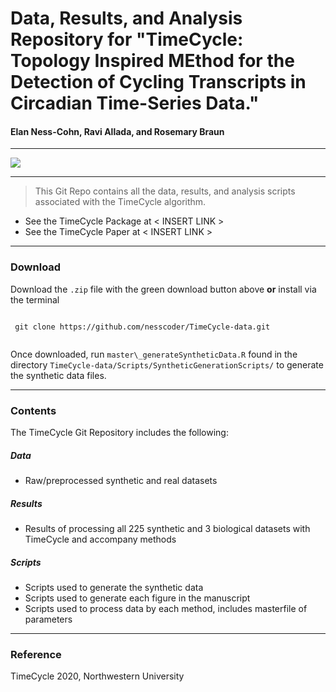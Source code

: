 # Data, Results, and Analysis Repository for "TimeCycle: Topology Inspired MEthod for the Detection of Cycling Transcripts in Circadian Time-Series Data."

#### Elan Ness-Cohn, Ravi Allada, and Rosemary Braun

------------------------------------------------------------------------

<!-- badges: start -->
[![](https://img.shields.io/github/languages/code-size/nesscoder/TimeCycle-data.svg)](https://github.com/nesscoder/TimeCycle-data)

<!-- badges: end -->

------------------------------------------------------------------------

> This Git Repo contains all the data, results, and analysis scripts associated with the TimeCycle algorithm.

-   See the TimeCycle Package at \< INSERT LINK \>
-   See the TimeCycle Paper at \< INSERT LINK \>

------------------------------------------------------------------------

### Download

Download the `.zip` file with the green download button above **or** install via the terminal

```{r}
 
 git clone https://github.com/nesscoder/TimeCycle-data.git
 
```

Once downloaded, run `master\_generateSyntheticData.R` found in the directory `TimeCycle-data/Scripts/SyntheticGenerationScripts/` to generate the synthetic data files.

------------------------------------------------------------------------

### Contents

The TimeCycle Git Repository includes the following:

##### Data

-   Raw/preprocessed synthetic and real datasets

##### Results

-   Results of processing all 225 synthetic and 3 biological datasets with TimeCycle and accompany methods

##### Scripts

-   Scripts used to generate the synthetic data
-   Scripts used to generate each figure in the manuscript
-   Scripts used to process data by each method, includes masterfile of parameters

------------------------------------------------------------------------

### Reference

<!--
TimeCycle is Currently Published in the <JOURNAL NAME>: [See Article]()

Ness-Cohn, E., Allada, R. & Braun, R. TimeCycle: Topology Inspired MEthod for the Detection of Cycling Transcripts in Circadian Time-Series Data.
-->

TimeCycle 2020, Northwestern University
